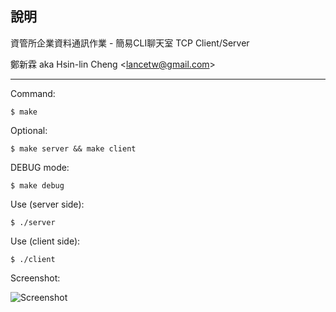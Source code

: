 說明
--------
資管所企業資料通訊作業 - 簡易CLI聊天室 TCP Client/Server

鄭新霖 aka Hsin-lin Cheng <<lancetw@gmail.com>>

- - - - 

Command:

    $ make

Optional:
	
    $ make server && make client

DEBUG mode:

    $ make debug

Use (server side):

    $ ./server
    
Use (client side):

    $ ./client

Screenshot:

![Screenshot](http://i.imgur.com/fYQ00.png "Screenshot")

